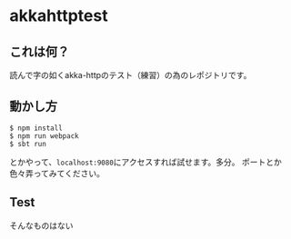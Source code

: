 # akkahttptest

## これは何？

読んで字の如くakka-httpのテスト（練習）の為のレポジトリです。

## 動かし方

```
$ npm install
$ npm run webpack
$ sbt run
```

とかやって、`localhost:9080`にアクセスすれば試せます。多分。
ポートとか色々弄ってみてください。

## Test

そんなものはない